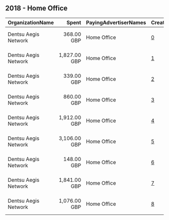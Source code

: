 ## 2018 - Home Office 
|OrganizationName|Spent|PayingAdvertiserNames|CreativeUrls|Impressions|Genders|AgeBrackets|CountryCodes|BillingAddresses|CandidateBallotInformation|
|:---|---:|:---|:---|---:|:---|:---|:---|:---|:---|
|Dentsu Aegis Network|368.00 GBP|Home Office|[0](https://www.snap.com/political-ads/asset/b8cda98fb3967e185ab0e51c26531f7586d9e4240c94cbc84cf009f79ec2f130?mediaType=mp4)|278,565||18-24|united kingdom|"10 Triton Street,London,NW1 3BF,GB"||
|Dentsu Aegis Network|1,827.00 GBP|Home Office|[1](https://www.snap.com/political-ads/asset/a472e036c7b9df74a3e395dde058a0a411584d2567189fd07ce0153ff05572dd?mediaType=mp4)|955,322|FEMALE|18-24|united kingdom|"10 Triton Street,London,NW1 3BF,GB"||
|Dentsu Aegis Network|339.00 GBP|Home Office|[2](https://www.snap.com/political-ads/asset/869e0bc770ed6d92d52ed739b9c061d05d951d078a9d05adc2a7928a3d09b8e9?mediaType=mp4)|256,805||18-24|united kingdom|"10 Triton Street,London,NW1 3BF,GB"||
|Dentsu Aegis Network|860.00 GBP|Home Office|[3](https://www.snap.com/political-ads/asset/482946162d1d7fd15f11b580f2c4bcc03e6d71cff69e8d1d99fed8eebf0993f5?mediaType=mp4)|651,775||18-24|united kingdom|"10 Triton Street,London,NW1 3BF,GB"||
|Dentsu Aegis Network|1,912.00 GBP|Home Office|[4](https://www.snap.com/political-ads/asset/72537b3a411790159ff18c8e6b606300cd442deb11d5671e3addd591be5b4698?mediaType=mp4)|1,449,226||18-24|united kingdom|"10 Triton Street,London,NW1 3BF,GB"||
|Dentsu Aegis Network|3,106.00 GBP|Home Office|[5](https://www.snap.com/political-ads/asset/ccf976d8eed27e07a1545de0eea19183d2079b3606c206e4a4a27f85aaaf66f3?mediaType=mp4)|3,822,930||18-24|united kingdom|"10 Triton Street,London,NW1 3BF,GB"||
|Dentsu Aegis Network|148.00 GBP|Home Office|[6](https://www.snap.com/political-ads/asset/a472e036c7b9df74a3e395dde058a0a411584d2567189fd07ce0153ff05572dd?mediaType=mp4)|82,083|MALE|18-24|united kingdom|"10 Triton Street,London,NW1 3BF,GB"||
|Dentsu Aegis Network|1,841.00 GBP|Home Office|[7](https://www.snap.com/political-ads/asset/a472e036c7b9df74a3e395dde058a0a411584d2567189fd07ce0153ff05572dd?mediaType=mp4)|942,656|MALE|18-24|united kingdom|"10 Triton Street,London,NW1 3BF,GB"||
|Dentsu Aegis Network|1,076.00 GBP|Home Office|[8](https://www.snap.com/political-ads/asset/358a9d9fb17ec5e6e20634a7c08456e68f383bdb05ec5b8d5e3ce2758939ac7f?mediaType=mp4)|815,677||18-24|united kingdom|"10 Triton Street,London,NW1 3BF,GB"||
